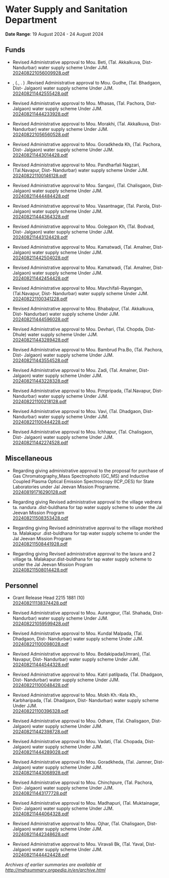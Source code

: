 # Water Supply and Sanitation Department

**Date Range**: 19 August 2024 - 24 August 2024


## Funds
- Revised Administrative approval to Mou. Beti, (Tal. Akkalkuva, Dist- Nandurbar) water supply scheme Under JJM.\
  [202408221056009928.pdf](https://gr.maharashtra.gov.in/Site/Upload/Government%20Resolutions/English/202408221056009928.pdf)

- , (., . )            .Revised Administrative approval to Mou. Gudhe, (Tal. Bhadgaon, Dist- Jalgaon) water supply scheme Under JJM.\
  [202408211442555428.pdf](https://gr.maharashtra.gov.in/Site/Upload/Government%20Resolutions/English/202408211442555428.pdf)

- Revised Administrative approval to Mou. Mhasas, (Tal. Pachora, Dist- Jalgaon) water supply scheme Under JJM.\
  [202408211444233928.pdf](https://gr.maharashtra.gov.in/Site/Upload/Government%20Resolutions/English/202408211444233928.pdf)

- Revised Administrative approval to Mou. Morakhi, (Tal. Akkalkuva, Dist- Nandurbar) water supply scheme Under JJM.\
  [202408221056560528.pdf](https://gr.maharashtra.gov.in/Site/Upload/Government%20Resolutions/English/202408221056560528.pdf)

- Revised Administrative approval to Mou. Goradkheda Kh, (Tal. Pachora, Dist- Jalgaon) water supply scheme Under JJM.\
  [202408211443014428.pdf](https://gr.maharashtra.gov.in/Site/Upload/Government%20Resolutions/English/202408211443014428.pdf)

- Revised Administrative approval to Mou. Pandharfali Nagzari, (Tal.Navapur, Dist- Nandurbar) water supply scheme Under JJM.\
  [202408221100146128.pdf](https://gr.maharashtra.gov.in/Site/Upload/Government%20Resolutions/English/202408221100146128.pdf)

- Revised Administrative approval to Mou. Sangavi, (Tal. Chalisgaon, Dist- Jalgaon) water supply scheme Under JJM.\
  [202408211444484428.pdf](https://gr.maharashtra.gov.in/Site/Upload/Government%20Resolutions/English/202408211444484428.pdf)

- Revised Administrative approval to Mou. Vasantnagar, (Tal. Parola, Dist- Jalgaon) water supply scheme Under JJM.\
  [202408211444364328.pdf](https://gr.maharashtra.gov.in/Site/Upload/Government%20Resolutions/English/202408211444364328.pdf)

- Revised Administrative approval to Mou. Golegaon Kh, (Tal. Bodvad, Dist- Jalgaon) water supply scheme Under JJM.\
  [202408211443124428.pdf](https://gr.maharashtra.gov.in/Site/Upload/Government%20Resolutions/English/202408211443124428.pdf)

- Revised Administrative approval to Mou. Kamatwadi, (Tal. Amalner, Dist- Jalgaon) water supply scheme Under JJM.\
  [202408211442504028.pdf](https://gr.maharashtra.gov.in/Site/Upload/Government%20Resolutions/English/202408211442504028.pdf)

- Revised Administrative approval to Mou. Kamatwadi, (Tal. Amalner, Dist- Jalgaon) water supply scheme Under JJM.\
  [202408211442454428.pdf](https://gr.maharashtra.gov.in/Site/Upload/Government%20Resolutions/English/202408211442454428.pdf)

- Revised Administrative approval to Mou. Mavchifali-Rayangan, (Tal.Navapur, Dist- Nandurbar) water supply scheme Under JJM.\
  [202408221100341228.pdf](https://gr.maharashtra.gov.in/Site/Upload/Government%20Resolutions/English/202408221100341228.pdf)

- Revised Administrative approval to Mou. Bhabalpur, (Tal. Akkalkuva, Dist- Nandurbar) water supply scheme Under JJM.\
  [202408211444596028.pdf](https://gr.maharashtra.gov.in/Site/Upload/Government%20Resolutions/English/202408211444596028.pdf)

- Revised Administrative approval to Mou. Devhari, (Tal. Chopda, Dist- Dhule) water supply scheme Under JJM.\
  [202408211443289428.pdf](https://gr.maharashtra.gov.in/Site/Upload/Government%20Resolutions/English/202408211443289428.pdf)

- Revised Administrative approval to Mou. Bambrud Pra.Bo, (Tal. Pachora, Dist- Jalgaon) water supply scheme Under JJM.\
  [202408211443554528.pdf](https://gr.maharashtra.gov.in/Site/Upload/Government%20Resolutions/English/202408211443554528.pdf)

- Revised Administrative approval to Mou. Zadi, (Tal. Amalner, Dist- Jalgaon) water supply scheme Under JJM.\
  [202408211443228328.pdf](https://gr.maharashtra.gov.in/Site/Upload/Government%20Resolutions/English/202408211443228328.pdf)

- Revised Administrative approval to Mou. Pimpripada, (Tal.Navapur, Dist- Nandurbar) water supply scheme Under JJM.\
  [202408221100218128.pdf](https://gr.maharashtra.gov.in/Site/Upload/Government%20Resolutions/English/202408221100218128.pdf)

- Revised Administrative approval to Mou. Vavi, (Tal. Dhadgaon, Dist- Nandurbar) water supply scheme Under JJM.\
  [202408221100444228.pdf](https://gr.maharashtra.gov.in/Site/Upload/Government%20Resolutions/English/202408221100444228.pdf)

- Revised Administrative approval to Mou. Ichhapur, (Tal. Chalisgaon, Dist- Jalgaon) water supply scheme Under JJM.\
  [202408211442274528.pdf](https://gr.maharashtra.gov.in/Site/Upload/Government%20Resolutions/English/202408211442274528.pdf)

## Miscellaneous
- Regarding giving administrative approval to the proposal for purchase of Gas Chromatography_Mass Spectrophoto (GC_MS) and Inductive Coupled Plasma Optical Emission Spectroscopy (ICP_OES) for State Laboratories under Jal Jeevan Mission Programme.\
  [202408191716290128.pdf](https://gr.maharashtra.gov.in/Site/Upload/Government%20Resolutions/English/202408191716290128.pdf)

- Regarding giving Revised administrative approval to the village vednera  ta. nandura .dist-buldhana for tap water supply scheme to under the Jal Jeevan Mission Program\
  [202408211508353428.pdf](https://gr.maharashtra.gov.in/Site/Upload/Government%20Resolutions/English/202408211508353428.pdf)

- Regarding giving Revised administrative approval to the village morkhed ta. Malakapur .dist-buldhana for tap water supply scheme to under the Jal Jeevan Mission Program\
  [202408211508441928.pdf](https://gr.maharashtra.gov.in/Site/Upload/Government%20Resolutions/English/202408211508441928.pdf)

- Regarding giving Revised administrative approval to the lasura and 2 village  ta.  Malakapur.dist-buldhana for tap water supply scheme to under the Jal Jeevan Mission Program\
  [202408211508014428.pdf](https://gr.maharashtra.gov.in/Site/Upload/Government%20Resolutions/English/202408211508014428.pdf)

## Personnel
- Grant Release Head 2215 1881 (10)\
  [202408211138374428.pdf](https://gr.maharashtra.gov.in/Site/Upload/Government%20Resolutions/English/202408211138374428.pdf)

- Revised Administrative approval to Mou. Aurangpur, (Tal. Shahada, Dist- Nandurbar) water supply scheme Under JJM.\
  [202408221059599428.pdf](https://gr.maharashtra.gov.in/Site/Upload/Government%20Resolutions/English/202408221059599428.pdf)

- Revised Administrative approval to Mou. Kundal Malpada, (Tal. Dhadgaon, Dist- Nandurbar) water supply scheme Under JJM.\
  [202408221100098028.pdf](https://gr.maharashtra.gov.in/Site/Upload/Government%20Resolutions/English/202408221100098028.pdf)

- Revised Administrative approval to Mou. Bedakipada(Umran), (Tal. Navapur, Dist- Nandurbar) water supply scheme Under JJM.\
  [202408211444544328.pdf](https://gr.maharashtra.gov.in/Site/Upload/Government%20Resolutions/English/202408211444544328.pdf)

- Revised Administrative approval to Mou. Katri patilpada, (Tal. Dhadgaon, Dist- Nandurbar) water supply scheme Under JJM.\
  [202408221100048428.pdf](https://gr.maharashtra.gov.in/Site/Upload/Government%20Resolutions/English/202408221100048428.pdf)

- Revised Administrative approval to Mou. Mokh Kh.-Kela Kh., Karbharipada, (Tal. Dhadgaon, Dist- Nandurbar) water supply scheme Under JJM.\
  [202408221100396328.pdf](https://gr.maharashtra.gov.in/Site/Upload/Government%20Resolutions/English/202408221100396328.pdf)

- Revised Administrative approval to Mou. Odhare, (Tal. Chalisgaon,  Dist- Jalgaon) water supply scheme Under JJM.\
  [202408211442398728.pdf](https://gr.maharashtra.gov.in/Site/Upload/Government%20Resolutions/English/202408211442398728.pdf)

- Revised Administrative approval to Mou. Vadati, (Tal. Chopada, Dist- Jalgaon) water supply scheme Under JJM.\
  [202408211444289028.pdf](https://gr.maharashtra.gov.in/Site/Upload/Government%20Resolutions/English/202408211444289028.pdf)

- Revised Administrative approval to Mou. Goradkheda, (Tal. Jamner, Dist- Jalgaon) water supply scheme Under JJM.\
  [202408211443068928.pdf](https://gr.maharashtra.gov.in/Site/Upload/Government%20Resolutions/English/202408211443068928.pdf)

- Revised Administrative approval to Mou. Chinchpure, (Tal. Pachora, Dist- Jalgaon) water supply scheme Under JJM.\
  [202408211443177728.pdf](https://gr.maharashtra.gov.in/Site/Upload/Government%20Resolutions/English/202408211443177728.pdf)

- Revised Administrative approval to Mou. Madhapuri, (Tal. Muktainagar, Dist- Jalgaon) water supply scheme Under JJM.\
  [202408211444064328.pdf](https://gr.maharashtra.gov.in/Site/Upload/Government%20Resolutions/English/202408211444064328.pdf)

- Revised Administrative approval to Mou. Ojhar, (Tal. Chalisgaon, Dist- Jalgaon) water supply scheme Under JJM.\
  [202408211442348628.pdf](https://gr.maharashtra.gov.in/Site/Upload/Government%20Resolutions/English/202408211442348628.pdf)

- Revised Administrative approval to Mou. Viravali Bk, (Tal. Yaval, Dist- Jalgaon) water supply scheme Under JJM.\
  [202408211444424428.pdf](https://gr.maharashtra.gov.in/Site/Upload/Government%20Resolutions/English/202408211444424428.pdf)


*Archives of earlier summaries are available at http://mahsummary.orgpedia.in/en/archive.html*